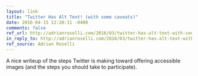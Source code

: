 ```yaml
---
layout: link
title: "Twitter Has Alt Text! (with some caveats)"
date: 2016-04-15 12:20:11 -0400
comments: false
ref_url: http://adrianroselli.com/2016/03/twitter-has-alt-text-with-some-caveats.html
in_reply_to: http://adrianroselli.com/2016/03/twitter-has-alt-text-with-some-caveats.html
ref_source: Adrian Roselli
---
```


A nice writeup of the steps Twitter is making toward offering accessible images (and the steps you should take to participate).